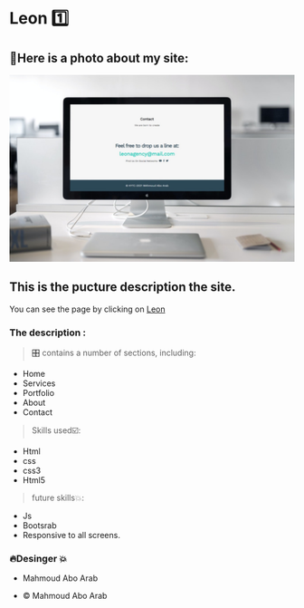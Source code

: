 # Leon 1️⃣

 ## 📸Here is a photo about my site:
 
 <img src ="img/smartmockups_kvnuekpr.jpg" width="800px" heighet="800px">


 ## This is the pucture description the site.
 
You can see the page by clicking on [Leon]( https://mahmoudmohmedaboarab.github.io/Leon/)


### The description :


> 🎛️ contains a number of sections, including:

- Home
- Services
- Portfolio
- About
- Contact


> Skills used☑️:

- Html
- css
- css3
- Html5

> future skills💥:
- Js
- Bootsrab
- Responsive to all screens.


### :fire:Desinger 💥

- Mahmoud Abo Arab



- ©️ Mahmoud Abo Arab 







